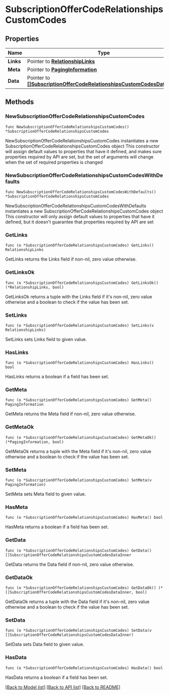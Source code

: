 # SubscriptionOfferCodeRelationshipsCustomCodes

## Properties

Name | Type | Description | Notes
------------ | ------------- | ------------- | -------------
**Links** | Pointer to [**RelationshipLinks**](RelationshipLinks.md) |  | [optional] 
**Meta** | Pointer to [**PagingInformation**](PagingInformation.md) |  | [optional] 
**Data** | Pointer to [**[]SubscriptionOfferCodeRelationshipsCustomCodesDataInner**](SubscriptionOfferCodeRelationshipsCustomCodesDataInner.md) |  | [optional] 

## Methods

### NewSubscriptionOfferCodeRelationshipsCustomCodes

`func NewSubscriptionOfferCodeRelationshipsCustomCodes() *SubscriptionOfferCodeRelationshipsCustomCodes`

NewSubscriptionOfferCodeRelationshipsCustomCodes instantiates a new SubscriptionOfferCodeRelationshipsCustomCodes object
This constructor will assign default values to properties that have it defined,
and makes sure properties required by API are set, but the set of arguments
will change when the set of required properties is changed

### NewSubscriptionOfferCodeRelationshipsCustomCodesWithDefaults

`func NewSubscriptionOfferCodeRelationshipsCustomCodesWithDefaults() *SubscriptionOfferCodeRelationshipsCustomCodes`

NewSubscriptionOfferCodeRelationshipsCustomCodesWithDefaults instantiates a new SubscriptionOfferCodeRelationshipsCustomCodes object
This constructor will only assign default values to properties that have it defined,
but it doesn't guarantee that properties required by API are set

### GetLinks

`func (o *SubscriptionOfferCodeRelationshipsCustomCodes) GetLinks() RelationshipLinks`

GetLinks returns the Links field if non-nil, zero value otherwise.

### GetLinksOk

`func (o *SubscriptionOfferCodeRelationshipsCustomCodes) GetLinksOk() (*RelationshipLinks, bool)`

GetLinksOk returns a tuple with the Links field if it's non-nil, zero value otherwise
and a boolean to check if the value has been set.

### SetLinks

`func (o *SubscriptionOfferCodeRelationshipsCustomCodes) SetLinks(v RelationshipLinks)`

SetLinks sets Links field to given value.

### HasLinks

`func (o *SubscriptionOfferCodeRelationshipsCustomCodes) HasLinks() bool`

HasLinks returns a boolean if a field has been set.

### GetMeta

`func (o *SubscriptionOfferCodeRelationshipsCustomCodes) GetMeta() PagingInformation`

GetMeta returns the Meta field if non-nil, zero value otherwise.

### GetMetaOk

`func (o *SubscriptionOfferCodeRelationshipsCustomCodes) GetMetaOk() (*PagingInformation, bool)`

GetMetaOk returns a tuple with the Meta field if it's non-nil, zero value otherwise
and a boolean to check if the value has been set.

### SetMeta

`func (o *SubscriptionOfferCodeRelationshipsCustomCodes) SetMeta(v PagingInformation)`

SetMeta sets Meta field to given value.

### HasMeta

`func (o *SubscriptionOfferCodeRelationshipsCustomCodes) HasMeta() bool`

HasMeta returns a boolean if a field has been set.

### GetData

`func (o *SubscriptionOfferCodeRelationshipsCustomCodes) GetData() []SubscriptionOfferCodeRelationshipsCustomCodesDataInner`

GetData returns the Data field if non-nil, zero value otherwise.

### GetDataOk

`func (o *SubscriptionOfferCodeRelationshipsCustomCodes) GetDataOk() (*[]SubscriptionOfferCodeRelationshipsCustomCodesDataInner, bool)`

GetDataOk returns a tuple with the Data field if it's non-nil, zero value otherwise
and a boolean to check if the value has been set.

### SetData

`func (o *SubscriptionOfferCodeRelationshipsCustomCodes) SetData(v []SubscriptionOfferCodeRelationshipsCustomCodesDataInner)`

SetData sets Data field to given value.

### HasData

`func (o *SubscriptionOfferCodeRelationshipsCustomCodes) HasData() bool`

HasData returns a boolean if a field has been set.


[[Back to Model list]](../README.md#documentation-for-models) [[Back to API list]](../README.md#documentation-for-api-endpoints) [[Back to README]](../README.md)


